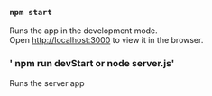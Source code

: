 ### `npm start`

Runs the app in the development mode.\
Open [http://localhost:3000](http://localhost:3000) to view it in the browser.

### ' npm run devStart or node server.js'

Runs the server app
